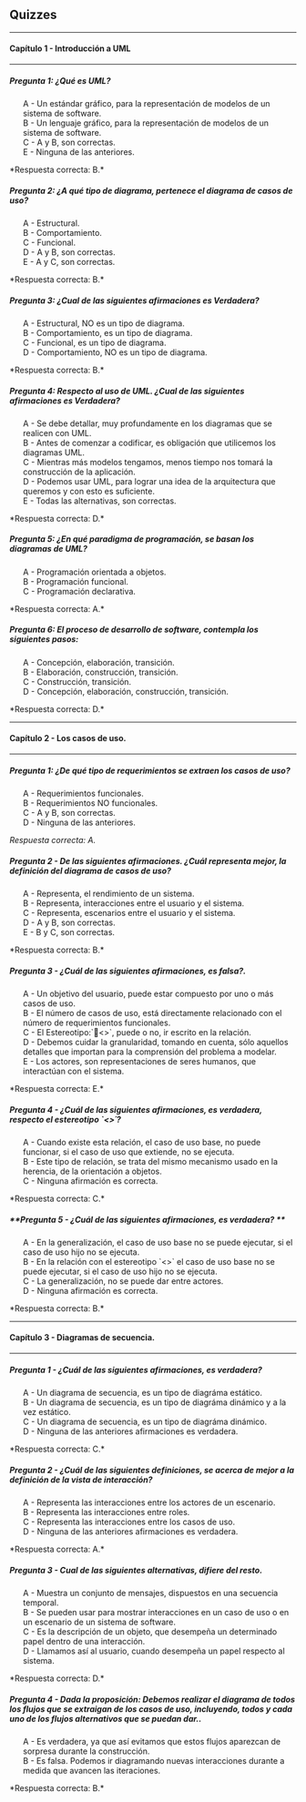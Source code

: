 ## Quizzes
---
#### **Capítulo 1 - Introducción a UML**
---

##### **Pregunta 1: ¿Qué es UML?**

<ul style="list-style-type: none;">
  <li>A - Un estándar gráfico, para la representación de modelos de un sistema de software.</li>
  <li>B - Un lenguaje gráfico, para la representación de modelos de un sistema de software.</li>
  <li>C - A y B, son correctas.</li>
  <li>E - Ninguna de las anteriores.</li>
</ul>  
*Respuesta correcta: B.*

##### **Pregunta 2: ¿A qué tipo de diagrama, pertenece el diagrama de casos de uso?**
   <ul style="list-style-type: none;">
      <li>A - Estructural.</li>
      <li>B - Comportamiento.</li>
      <li>C - Funcional.</li>
      <li>D - A y B, son correctas.</li>
      <li>E - A y C, son correctas.</li>
   </ul>  
*Respuesta correcta: B.*

##### **Pregunta 3: ¿Cual de las siguientes afirmaciones es Verdadera?**  
   <ul style="list-style-type: none;">
      <li>A - Estructural, NO es un tipo de diagrama.</li>
      <li>B - Comportamiento, es un tipo de diagrama.</li>
      <li>C - Funcional, es un tipo de diagrama.</li>
      <li>D - Comportamiento, NO es un tipo de diagrama.</li>
   </ul>  
*Respuesta correcta: B.*

##### **Pregunta 4: Respecto al uso de UML. ¿Cual de las siguientes afirmaciones es Verdadera?**
   <ul style="list-style-type: none;">
      <li>A - Se debe detallar, muy profundamente en los diagramas que se realicen con UML.</li>
      <li>B - Antes de comenzar a codificar, es obligación que utilicemos los diagramas UML. </li>
      <li>C - Mientras más modelos tengamos, menos tiempo nos tomará la construcción de la aplicación. </li>
      <li>D - Podemos usar UML, para lograr una idea de la arquitectura que queremos y con esto es suficiente. </li>
      <li>E - Todas las alternativas, son correctas. </li>
   </ul>  
*Respuesta correcta: D.*

##### **Pregunta 5: ¿En qué paradigma de programación, se basan los diagramas de UML?**
   <ul style="list-style-type: none;">
      <li>A - Programación orientada a objetos.</li>
      <li>B - Programación funcional.</li>
      <li>C - Programación declarativa.</li>
   </ul>  
*Respuesta correcta: A.*

##### **Pregunta 6: El proceso de desarrollo de software, contempla los siguientes pasos:**
   <ul style="list-style-type: none;">
      <li>A - Concepción, elaboración, transición.</li>
      <li>B - Elaboración, construcción, transición.</li>
      <li>C - Construcción, transición.</li>
      <li>D - Concepción, elaboración, construcción, transición.</li>
   </ul>  
*Respuesta correcta: D.*

---
#### __Capítulo 2 - Los casos de uso.__
---

##### **Pregunta 1: ¿De qué tipo de requerimientos se extraen los casos de uso?**

<ul style="list-style-type: none;">
  <li>A - Requerimientos funcionales. </li>
  <li>B - Requerimientos NO funcionales.</li>
  <li>C - A y B, son correctas.</li>
  <li>D - Ninguna de las anteriores.</li>
</ul>  

*Respuesta correcta: A.*

##### **Pregunta 2 - De las siguientes afirmaciones. ¿Cuál representa mejor, la definición del diagrama de casos de uso?**
   <ul style="list-style-type: none;">
      <li>A - Representa, el rendimiento de un sistema. </li>
      <li>B - Representa, interacciones entre el usuario y el sistema.</li>
      <li>C - Representa, escenarios entre el usuario y el sistema.</li>
      <li>D - A y B, son correctas.</li>
      <li>E - B y C, son correctas.</li>
   </ul>  
*Respuesta correcta: B.*

##### **Pregunta 3 - ¿Cuál de las siguientes afirmaciones, __es falsa__?.**
   <ul style="list-style-type: none;">
      <li>A - Un objetivo del usuario, puede estar compuesto por uno o más casos de uso.</li>
      <li>B - El número de casos de uso, está directamente relacionado con el número de requerimientos funcionales.</li>
      <li>C - El Estereotipo:`<<comunicate>>`, puede o no, ir escrito en la relación.</li>
      <li>D - Debemos cuidar la granularidad, tomando en cuenta, sólo aquellos detalles que importan para la comprensión del problema a modelar.</li>
      <li>E - Los actores, son representaciones de seres humanos, que interactúan con el sistema.</li>
   </ul>  
*Respuesta correcta: E.*

##### **Pregunta 4 - ¿Cuál de las siguientes afirmaciones, __es verdadera__, respecto el estereotipo `<<extend>>´?**

   <ul style="list-style-type: none;">
      <li>A - Cuando existe esta relación, el caso de uso base, no puede funcionar, si el caso de uso que extiende, no se ejecuta.</li>
      <li>B - Este tipo de relación, se trata del mismo mecanismo usado en la herencia, de la orientación a objetos.</li>
      <li>C - Ninguna afirmación es correcta.</li>
   </ul>  
*Respuesta correcta: C.*

##### **Pregunta 5 - ¿Cuál de las siguientes afirmaciones, __es verdadera__? **

   <ul style="list-style-type: none;">
      <li>A - En la generalización, el caso de uso base no se puede ejecutar, si el caso de uso hijo no se ejecuta.</li>
      <li>B - En la relación con el estereotipo `<<include>>` el caso de uso base no se puede ejecutar, si el caso de uso hijo no se ejecuta.</li>
      <li>C - La generalización, no se puede dar entre actores.</li>
      <li>D - Ninguna afirmación es correcta.</li>
   </ul>  
*Respuesta correcta: B.*

---
#### **Capítulo 3 - Diagramas de secuencia.**
---

##### **Pregunta 1 - ¿Cuál de las siguientes afirmaciones, __es verdadera__?**  

   <ul style="list-style-type: none;">
      <li>A - Un diagrama de secuencia, es un tipo de diagráma estático.</li>
      <li>B - Un diagrama de secuencia, es un tipo de diagráma dinámico y a la vez estático.</li>
      <li>C - Un diagrama de secuencia, es un tipo de diagráma dinámico.</li>
      <li>D - Ninguna de las anteriores afirmaciones es verdadera.</li>
   </ul>  
*Respuesta correcta: C.*

##### **Pregunta 2 - ¿Cuál de las siguientes definiciones, se acerca de mejor a la definición de la vista de interacción?**  

   <ul style="list-style-type: none;">
      <li>A - Representa las interacciones entre los actores de un escenario.</li>
      <li>B - Representa las interacciones entre roles.</li>
      <li>C - Representa las interacciones entre los casos de uso.</li>
      <li>D - Ninguna de las anteriores afirmaciones es verdadera.</li>
   </ul>  
*Respuesta correcta: A.*

##### **Pregunta 3 - Cual de las siguientes alternativas, difiere del resto.**  

   <ul style="list-style-type: none;">
      <li>A - Muestra un conjunto de mensajes, dispuestos en una secuencia temporal.</li>
      <li>B - Se pueden usar para mostrar interacciones en un caso de uso o en un escenario de un sistema de software.</li>
      <li>C - Es la descripción de un objeto, que desempeña un determinado papel dentro de una interacción.</li>
      <li>D - Llamamos así al usuario, cuando desempeña un papel respecto al sistema.</li>
   </ul>  
*Respuesta correcta: D.*

##### **Pregunta 4 - Dada la proposición: Debemos realizar el diagrama de todos los flujos que se extraigan de los casos de uso, incluyendo, todos y cada uno de los flujos alternativos que se puedan dar..**  

   <ul style="list-style-type: none;">
      <li>A - Es verdadera, ya que así evitamos que estos flujos aparezcan de sorpresa durante la construcción.</li>
      <li>B - Es falsa. Podemos ir diagramando nuevas interacciones durante a medida que avancen las iteraciones.</li>
   </ul>  
*Respuesta correcta: B.*